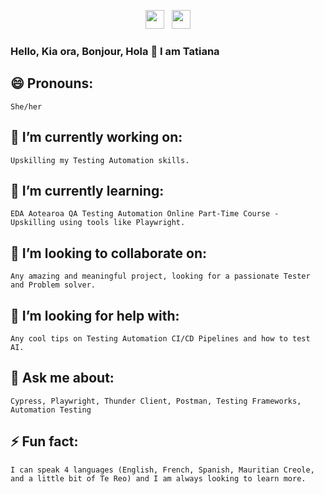 <p align='center'>
<a href="https://www.instagram.com/lepetitjacaranda/"><img height="30" src="https://github.com/stephenajulu/WaylonWalker/blob/main/icon/instagram.jpg?raw=true"></a>&nbsp;&nbsp;
<a href="https://www.linkedin.com/in/mtbernon/"><img height="30" src="https://github.com/stephenajulu/WaylonWalker/blob/main/icon/linkedin.png?raw=true"></a>
</p>

### Hello, Kia ora, Bonjour, Hola 👋  I am Tatiana

## 😄 Pronouns: 
    She/her
    
## 🔭 I’m currently working on:
    Upskilling my Testing Automation skills.

## 🌱 I’m currently learning:
    EDA Aotearoa QA Testing Automation Online Part-Time Course - Upskilling using tools like Playwright.

## 👯 I’m looking to collaborate on:
    Any amazing and meaningful project, looking for a passionate Tester and Problem solver.

## 🤔 I’m looking for help with:
    Any cool tips on Testing Automation CI/CD Pipelines and how to test AI.

## 💬 Ask me about:
    Cypress, Playwright, Thunder Client, Postman, Testing Frameworks, Automation Testing

## ⚡ Fun fact: 
    I can speak 4 languages (English, French, Spanish, Mauritian Creole, and a little bit of Te Reo) and I am always looking to learn more.
